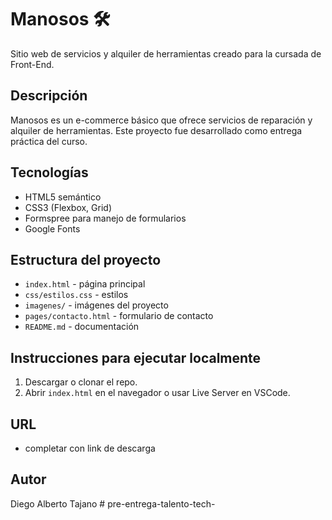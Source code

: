 # Manosos 🛠️

Sitio web de servicios y alquiler de herramientas creado para la cursada de Front-End.

## Descripción
Manosos es un e-commerce básico que ofrece servicios de reparación y alquiler de herramientas. Este proyecto fue desarrollado como entrega práctica del curso.

## Tecnologías
- HTML5 semántico
- CSS3 (Flexbox, Grid)
- Formspree para manejo de formularios
- Google Fonts

## Estructura del proyecto
- `index.html` - página principal
- `css/estilos.css` - estilos
- `imagenes/` - imágenes del proyecto
- `pages/contacto.html` - formulario de contacto
- `README.md` - documentación

## Instrucciones para ejecutar localmente
1. Descargar o clonar el repo.
2. Abrir `index.html` en el navegador o usar Live Server en VSCode.

## URL
- completar  con link de descarga

## Autor
Diego  Alberto Tajano
#   p r e - e n t r e g a - t a l e n t o - t e c h -  
 